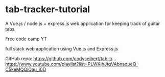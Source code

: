 # tab-tracker-tutorial
A Vue.js / node.js + express.js web application fpr keeping track of guitar tabs

Free code camp YT

full stack web application using Vue.js and Express.js

GitHub repo: https://github.com/codyseibert/tab-tr...
https://www.youtube.com/playlist?list=PLWKjhJtqVAbnadueQ-C5keMQQiQau_i0D

